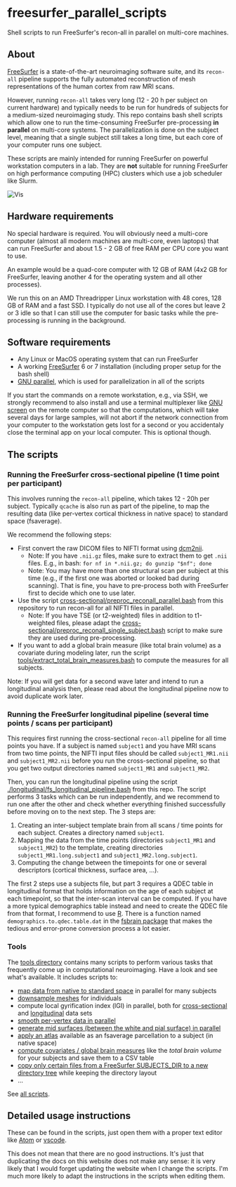 # freesurfer_parallel_scripts
Shell scripts to run FreeSurfer's recon-all in parallel on multi-core machines.


## About

[FreeSurfer](https://freesurfer.net/) is a state-of-the-art neuroimaging software suite, and its `recon-all` pipeline supports the fully automated reconstruction of mesh representations of the human cortex from raw MRI scans. 

However, running `recon-all` takes very long (12 - 20 h per subject on current hardware) and typically needs to be run for hundreds of subjects for a medium-sized neuroimaging study. This repo contains bash shell scripts which allow one to run the time-consuming FreeSurfer pre-processing **in parallel** on multi-core systems. The parallelization is done on the subject level, meaning that a single subject still takes a long time, but each core of your computer runs one subject.

These scripts are mainly intended for running FreeSurfer on powerful workstation computers in a lab. They are **not** suitable for running FreeSurfer on high performance computing (HPC) clusters which use a job scheduler like Slurm.

![Vis](https://github.com/dfsp-spirit/freesurfer_parallel_scripts/blob/main/web/freesurfer_parallel_scripts.png?raw=true "freesurfer_parallel_scripts")

## Hardware requirements

No special hardware is required. You will obviously need a multi-core computer (almost all modern machines are multi-core, even laptops) that can run FreeSurfer and about 1.5 - 2 GB of free RAM per CPU core you want to use.

An example would be a quad-core computer with 12 GB of RAM (4x2 GB for FreeSurfer, leaving another 4 for the operating system and all other processes).

We run this on an AMD Threadripper Linux workstation with 48 cores, 128 GB of RAM and a fast SSD. I typically do not use all of the cores but leave 2 or 3 idle so that I can still use the computer for basic tasks while the pre-processing is running in the background.

## Software requirements

* Any Linux or MacOS operating system that can run FreeSurfer
* A working [FreeSurfer](https://freesurfer.net/) 6 or 7 installation (including proper setup for the bash shell)
* [GNU parallel](https://www.gnu.org/software/parallel/), which is used for parallelization in all of the scripts

If you start the commands on a remote workstation, e.g., via SSH, we strongly recommend to also install and use a terminal multiplexer like [GNU screen](https://www.gnu.org/software/screen/) on the remote computer so that the computations, which will take several days for large samples, will not abort if the network connection from your computer to the workstation gets lost for a second or you accidentaly close the terminal app on your local computer. This is optional though.


## The scripts


### Running the FreeSurfer cross-sectional pipeline (1 time point per participant)

This involves running the `recon-all` pipeline, which takes 12 - 20h per subject. Typically `qcache` is also run as part of the pipeline, to map the resulting data (like per-vertex cortical thickness in native space) to standard space (fsaverage).

We recommend the following steps:

* First convert the raw DICOM files to NIFTI format using [dcm2nii](https://www.nitrc.org/plugins/mwiki/index.php/dcm2nii:MainPage).
  - Note: If you have `.nii.gz` files, make sure to extract them to get `.nii` files. E.g., in bash: `for nf in *.nii.gz; do gunzip "$nf"; done`
  - Note: You may have more than one structural scan per subject at this time (e.g., if the first one was aborted or looked bad during scanning). That is fine, you have to pre-process both with FreeSurfer first to decide which one to use later.
* Use the script [cross-sectional/preproc_reconall_parallel.bash](./cross-sectional/preproc_reconall_parallel.bash) from this repository to run recon-all for all NIFTI files in parallel.
  - Note: If you have TSE (or t2-weighted) files in addition to t1-weighted files, please adapt the [cross-sectional/preproc_reconall_single_subject.bash](https://github.com/dfsp-spirit/freesurfer_parallel_scripts/blob/main/cross-sectional/preproc_reconall_single_subject.bash) script to make sure they are used during pre-processing.
* If you want to add a global brain measure (like total brain volume) as a covariate during modeling later, run the script [tools/extract_total_brain_measures.bash](./tools/extract_total_brain_measures.bash) to compute the measures for all subjects.

Note: If you will get data for a second wave later and intend to run a longitudinal analysis then, please read about the longitudinal pipeline now to avoid duplicate work later.


### Running the FreeSurfer longitudinal pipeline (several time points / scans per participant)

This requires first running the cross-sectional `recon-all` pipeline for all time points you have. If a subject is named `subject1` and you have MRI scans from two time points, the NIFTI input files should be called `subject1_MR1.nii` and `subject1_MR2.nii` before you run the cross-sectional pipeline, so that you get two output directories named `subject1_MR1` and `subject1_MR2`.

Then, you can run the longitudinal pipeline using the script [./longitudinal/fs_longitudinal_pipeline.bash](./longitudinal/fs_longitudinal_pipeline.bash) from this repo. The script performs 3 tasks which can be run independently, and we recommend to run one after the other and check whether everything finished successfully before moving on to the next step. The 3 steps are:

1) Creating an inter-subject template brain from all scans / time points for each subject. Creates a directory named `subject1`.
2) Mapping the data from the time points (directories `subject1_MR1` and `subject1_MR2`) to the template, creating directories `subject1_MR1.long.subject1` and `subject1_MR2.long.subject1`.
3) Computing the change between the timepoints for one or several descriptors (cortical thickness, surface area, ...).

The first 2 steps use a subjects file, but part 3 requires a QDEC table in longitudinal format that holds information on the age of each subject at each timepoint, so that the inter-scan interval can be computed. If you have a more typical demographics table instead and need to create the QDEC file from that format, I recommend to use [R](https://www.r-project.org/). There is a function named `demographics.to.qdec.table.dat` in the [fsbrain package](https://github.com/dfsp-spirit/fsbrain) that makes the tedious and error-prone conversion process a lot easier.

### Tools

The [tools directory](./tools/) contains many scripts to perform various tasks that frequently come up in computational neuroimaging. Have a look and see what's available. It includes scripts to:

* [map data from native to standard space](./tools/map_to_fsaverage_parallel.bash) in parallel for many subjects
* [downsample meshes](./tools/downsample_mesh_subject.bash) for individuals
* compute local gyrification index (lGI) in parallel, both for [cross-sectional](./tools/parallel_lgi_native.bash) and [longitudinal](./tools/parallel_lgi_native_longitudinal.bash) data sets
* [smooth per-vertex data in parallel](./tools/smooth_stddata_custom_parallel.bash)
* [generate mid surfaces (between the white and pial surface) in parallel](./tools/parallel_gen_mid_surface.bash)
* [apply an atlas](./tools/apply_atlas_fs.bash) available as an fsaverage parcellation to a subject (in native space)
* [compute covariates / global brain measures](./tools/extract_total_brain_measures.bash) like the *total brain volume* for your subjects and save them to a CSV table
* [copy only certain files from a FreeSurfer SUBJECTS_DIR to a new directory tree](./tools/deepcopy_brain_measures_only.bash) while keeping the directory layout
* ...

See [all scripts](./tools/). 

## Detailed usage instructions

These can be found in the scripts, just open them with a proper text editor like [Atom](https://atom.io/) or [vscode](https://code.visualstudio.com/). 

This does not mean that there are no good instructions. It's just that duplicating the docs on this website does not make any sense: it is very likely that I would forget updating the website when I change the scripts. I'm much more likely to adapt the instructions in the scripts when editing them.
